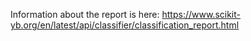 Information about the report is here:
https://www.scikit-yb.org/en/latest/api/classifier/classification_report.html
